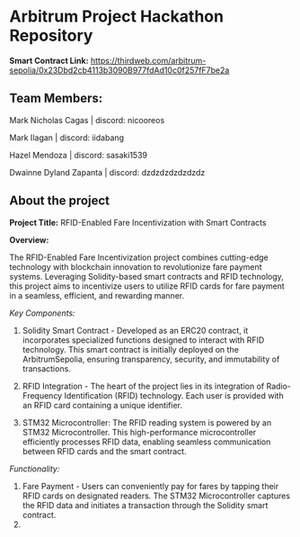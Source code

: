 # Arbitrum Project Hackathon Repository

**Smart Contract Link:** https://thirdweb.com/arbitrum-sepolia/0x23Dbd2cb4113b3090B977fdAd10c0f257fF7be2a

## Team Members:
Mark Nicholas Cagas | discord: nicooreos

Mark Ilagan | discord: iidabang

Hazel Mendoza | discord: sasaki1539

Dwainne Dyland Zapanta | discord: dzdzdzdzdzdzdz

## About the project

**Project Title:** RFID-Enabled Fare Incentivization with Smart Contracts

**Overview:**

The RFID-Enabled Fare Incentivization project combines cutting-edge technology with blockchain innovation to revolutionize fare payment systems. Leveraging Solidity-based smart contracts and RFID technology, this project aims to incentivize users to utilize RFID cards for fare payment in a seamless, efficient, and rewarding manner.


*Key Components:*
1. Solidity Smart Contract - Developed as an ERC20 contract, it incorporates specialized functions designed to interact with RFID technology. This smart contract is initially deployed on the ArbitrumSepolia, ensuring transparency, security, and immutability of transactions.

2. RFID Integration -  The heart of the project lies in its integration of Radio-Frequency Identification (RFID) technology. Each user is provided with an RFID card containing a unique identifier.

3. STM32 Microcontroller: The RFID reading system is powered by an STM32 Microcontroller. This high-performance microcontroller efficiently processes RFID data, enabling seamless communication between RFID cards and the smart contract.

*Functionality:*
1. Fare Payment - Users can conveniently pay for fares by tapping their RFID cards on designated readers. The STM32 Microcontroller captures the RFID data and initiates a transaction through the Solidity smart contract.
2. 
